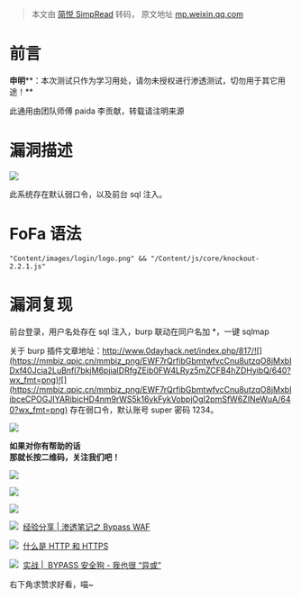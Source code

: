 > 本文由 [简悦 SimpRead](http://ksria.com/simpread/) 转码， 原文地址 [mp.weixin.qq.com](https://mp.weixin.qq.com/s/zxxOWSYgzY-z8GbBxEP_TQ)

前言
==

**申明****：本次测试只作为学习用处，请勿未授权进行渗透测试，切勿用于其它用途！**

此通用由团队师傅 paida 李贡献，转载请注明来源

漏洞描述
====

![](https://mmbiz.qpic.cn/mmbiz_png/EWF7rQrfibGbmtwfvcCnu8utzqO8jMxbIRDh8xDs2grJ63PH7rc9AS8uPso8QKYv1znWxEKk7pCRVqmAiciaiciaRPw/640?wx_fmt=png)

此系统存在默认弱口令，以及前台 sql 注入。

FoFa 语法
=======

```
"Content/images/login/logo.png" && "/Content/js/core/knockout-2.2.1.js"
```

漏洞复现
====

前台登录，用户名处存在 sql 注入，burp 联动在同户名加 *，一键 sqlmap

关于 burp 插件文章地址：http://www.0dayhack.net/index.php/817/![](https://mmbiz.qpic.cn/mmbiz_png/EWF7rQrfibGbmtwfvcCnu8utzqO8jMxbIDxf40Jcia2LuBnfl7bkjM6pjiaIDRfgZEib0FW4LRyz5mZCFB4hZDHyibQ/640?wx_fmt=png)![](https://mmbiz.qpic.cn/mmbiz_png/EWF7rQrfibGbmtwfvcCnu8utzqO8jMxbIibceCPOGJIYARibicHD4nm9rWS5k16ykFykVobpjOgI2pmSfW6ZINeWuA/640?wx_fmt=png) 存在弱口令，默认账号 super 密码 1234。

![](https://mmbiz.qpic.cn/mmbiz_png/EWF7rQrfibGbmtwfvcCnu8utzqO8jMxbIzBQrKKNaFsc8xBaiavqRVXvHlrBH418ut9x9oGL24N4eoFfTQ3n47icA/640?wx_fmt=png)

**如果对你有帮助的话  
那就长按二维码，关注我们吧！**  

![](https://mmbiz.qpic.cn/mmbiz_png/Qx4WrVJtMVKBxb9neP6JKNK0OicjoME4RvV4HnTL7ky0RhCNB0jrJ66pBDHlSpSBIeBOqCrOTaWZ2GNWv466WNg/640?wx_fmt=png)

![](https://mmbiz.qpic.cn/mmbiz_jpg/EWF7rQrfibGYIzeAryXG89shFicuMUhR5eYdoSEffib7WmrGvGmSPpdvYfpGIA7YGKFMoF1IrXutHXuD8tBBbAYJg/640?wx_fmt=jpeg)

![](https://mmbiz.qpic.cn/mmbiz_png/wKOZZiacmHTc9LIKRXddrzz6MosLdiaH4EQNQgzsrSXHObdAia8yeIlLz6MbK9FxNDr44G7FNb2DBufqkjpwiczAibA/640?wx_fmt=png)

**![](https://mmbiz.qpic.cn/mmbiz_gif/b96CibCt70iaaJcib7FH02wTKvoHALAMw4fK0c7kH8Aa77gpMcYib3IVwvicSKgwrRupZFeUBUExiaYwOvagt09602icg/640?wx_fmt=gif)**  [经验分享 | 渗透笔记之 Bypass WAF](http://mp.weixin.qq.com/s?__biz=Mzg5NjU3NzE3OQ==&mid=2247486210&idx=1&sn=5c0f6409e51c3c0cfb6bde43f2406409&chksm=c07fb0f6f70839e0e29f4ea9c8655d4ce7690c2a147aeeb74f2827aece58e3746f3f7c4ee562&scene=21#wechat_redirect)

![](https://mmbiz.qpic.cn/mmbiz_gif/b96CibCt70iaaJcib7FH02wTKvoHALAMw4fK0c7kH8Aa77gpMcYib3IVwvicSKgwrRupZFeUBUExiaYwOvagt09602icg/640?wx_fmt=gif)  [什么是 HTTP 和 HTTPS](http://mp.weixin.qq.com/s?__biz=Mzg5NjU3NzE3OQ==&mid=2247486492&idx=3&sn=0a975b99a0351a95eef41d37813f7e5d&chksm=c07fb7e8f7083efe8054f864b5b25541fa3bf19ab311700f29254d03e45a4357069ee07c8802&scene=21#wechat_redirect)  

![](https://mmbiz.qpic.cn/mmbiz_gif/b96CibCt70iaaJcib7FH02wTKvoHALAMw4fK0c7kH8Aa77gpMcYib3IVwvicSKgwrRupZFeUBUExiaYwOvagt09602icg/640?wx_fmt=gif)  [实战 |  BYPASS 安全狗 - 我也很 “异或”](http://mp.weixin.qq.com/s?__biz=Mzg5NjU3NzE3OQ==&mid=2247486492&idx=1&sn=fbd4ca8ed69ba6cb3adbc6ac8561d825&chksm=c07fb7e8f7083efef437eb3d685cc5bd6ac489629c613b5f2ce9ced8a7f8fcd335b6f91821a8&scene=21#wechat_redirect)

右下角求赞求好看，喵~
